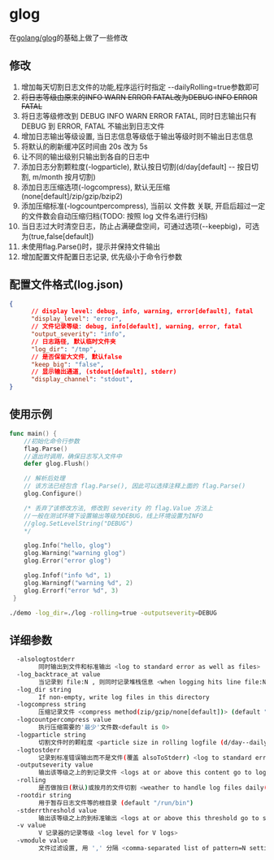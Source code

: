 glog
====

在[golang/glog](https://github.com/golang/glog)的基础上做了一些修改

## 修改

1. 增加每天切割日志文件的功能,程序运行时指定 --dailyRolling=true参数即可
2. ~~将日志等级由原来的INFO WARN ERROR FATAL改为DEBUG INFO ERROR FATAL~~
2. 将日志等级修改到 DEBUG INFO WARN ERROR FATAL, 同时日志输出只有 DEBUG 到 ERROR, FATAL 不输出到日志文件
3. 增加日志输出等级设置, 当日志信息等级低于输出等级时则不输出日志信息
4. 将默认的刷新缓冲区时间由 20s 改为 5s
5. 让不同的输出级别只输出到各自的日志中
6. 添加日志分割颗粒度(-logparticle), 默认按日切割(d/day[default] -- 按日切割, m/month 按月切割)
7. 添加日志压缩选项(-logcompress), 默认无压缩(none[default]/zip/gzip/bzip2)
8. 添加压缩标准(-logcountpercompress), 当前以 文件数 关联, 开启后超过一定的文件数会自动压缩归档(TODO: 按照 log 文件名进行归档)
9. 当日志过大时清空日志，防止占满硬盘空间，可通过选项(--keepbig)，可选为(true,false[default])
10. 未使用flag.Parse()时，提示并保持文件输出
11. 增加配置文件配置日志记录, 优先级小于命令行参数

## 配置文件格式(log.json)

```json
{
      // display level: debug, info, warning, error[default], fatal
      "display_level": "error",
      // 文件记录等级: debug, info[default], warning, error, fatal
      "output_severity": "info",
      // 日志路径, 默认临时文件夹
      "log_dir": "/tmp",
      // 是否保留大文件, 默认false
      "keep_big": "false",
      // 显示输出通道, (stdout[default], stderr)
      "display_channel": "stdout",
}
```

## 使用示例

```go
func main() {
    //初始化命令行参数
    flag.Parse()
    //退出时调用，确保日志写入文件中
    defer glog.Flush()

    // 解析后处理
    // 该方法已经包含 flag.Parse(), 因此可以选择注释上面的 flag.Parse()
    glog.Configure()

    /* 丢弃了该修改方法, 修改到 severity 的 flag.Value 方法上
    //一般在测试环境下设置输出等级为DEBUG，线上环境设置为INFO
    //glog.SetLevelString("DEBUG")
    */

    glog.Info("hello, glog")
    glog.Warning("warning glog")
    glog.Error("error glog")

    glog.Infof("info %d", 1)
    glog.Warningf("warning %d", 2)
    glog.Errorf("error %d", 3)
 }

```

```bash
./demo -log_dir=./log -rolling=true -outputseverity=DEBUG
```

## 详细参数

```bash
  -alsologtostderr
    	同时输出到文件和标准输出 <log to standard error as well as files>
  -log_backtrace_at value
    	当记录到 file:N , 则同时记录堆栈信息 <when logging hits line file:N, emit a stack trace>
  -log_dir string
    	If non-empty, write log files in this directory
  -logcompress string
    	压缩记录文件 <compress method(zip/gzip/none[default])> (default "none")
  -logcountpercompress value
        执行压缩需要的'最少'文件数<default is 0>
  -logparticle string
    	切割文件时的颗粒度 <particle size in rolling logfile (d/day--daily[default], m/month--monthly)> (default "d")
  -logtostderr
    	记录到标准错误输出而不是文件(覆盖 alsoToStderr) <log to standard error instead of files(cover alsoToStderr)>
  -outputseverity value
    	输出该等级之上的到记录文件 <logs at or above this content go to log file>
  -rolling
    	是否做按日(默认)或按月的文件切割 <weather to handle log files daily(default) or monthly>
  -rootdir string
    	用于暂存日志文件等的根目录 (default "/run/bin")
  -stderrthreshold value
    	输出该等级之上的到标准输出 <logs at or above this threshold go to stderr>
  -v value
    	V 记录器的记录等级 <log level for V logs>
  -vmodule value
    	文件过滤设置, 用 ',' 分隔 <comma-separated list of pattern=N settings for file-filtered logging>
```
